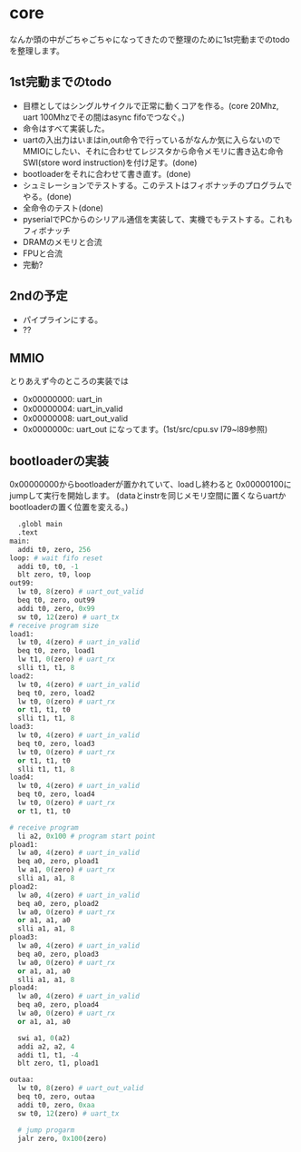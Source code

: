 # core
なんか頭の中がごちゃごちゃになってきたので整理のために1st完動までのtodoを整理します。

## 1st完動までのtodo

+ 目標としてはシングルサイクルで正常に動くコアを作る。(core 20Mhz, uart 100Mhzでその間はasync fifoでつなぐ。)
+ 命令はすべて実装した。
+ uartの入出力はいまはin,out命令で行っているがなんか気に入らないのでMMIOにしたい、それに合わせてレジスタから命令メモリに書き込む命令SWI(store word instruction)を付け足す。(done)
+ bootloaderをそれに合わせて書き直す。(done)
+ シュミレーションでテストする。このテストはフィボナッチのプログラムでやる。(done)
+ 全命令のテスト(done)
+ pyserialでPCからのシリアル通信を実装して、実機でもテストする。これもフィボナッチ
+ DRAMのメモリと合流
+ FPUと合流
+ 完動?

## 2ndの予定
+ パイプラインにする。
+ ??

## MMIO
とりあえず今のところの実装では
+ 0x00000000: uart_in
+ 0x00000004: uart_in_valid
+ 0x00000008: uart_out_valid
+ 0x0000000c: uart_out
になってます。(1st/src/cpu.sv l79~l89参照)
 
## bootloaderの実装
0x00000000からbootloaderが置かれていて、loadし終わると
0x00000100にjumpして実行を開始します。
(dataとinstrを同じメモリ空間に置くならuartかbootloaderの置く位置を変える。)

```python
  .globl main
  .text
main:
  addi t0, zero, 256
loop: # wait fifo reset
  addi t0, t0, -1
  blt zero, t0, loop
out99:
  lw t0, 8(zero) # uart_out_valid
  beq t0, zero, out99
  addi t0, zero, 0x99
  sw t0, 12(zero) # uart_tx
# receive program size  
load1:
  lw t0, 4(zero) # uart_in_valid
  beq t0, zero, load1
  lw t1, 0(zero) # uart_rx
  slli t1, t1, 8
load2:
  lw t0, 4(zero) # uart_in_valid
  beq t0, zero, load2
  lw t0, 0(zero) # uart_rx
  or t1, t1, t0
  slli t1, t1, 8
load3:
  lw t0, 4(zero) # uart_in_valid
  beq t0, zero, load3
  lw t0, 0(zero) # uart_rx
  or t1, t1, t0
  slli t1, t1, 8
load4:
  lw t0, 4(zero) # uart_in_valid
  beq t0, zero, load4
  lw t0, 0(zero) # uart_rx
  or t1, t1, t0

# receive program   
  li a2, 0x100 # program start point
pload1:
  lw a0, 4(zero) # uart_in_valid
  beq a0, zero, pload1
  lw a1, 0(zero) # uart_rx
  slli a1, a1, 8
pload2:
  lw a0, 4(zero) # uart_in_valid
  beq a0, zero, pload2
  lw a0, 0(zero) # uart_rx
  or a1, a1, a0
  slli a1, a1, 8
pload3:
  lw a0, 4(zero) # uart_in_valid
  beq a0, zero, pload3
  lw a0, 0(zero) # uart_rx
  or a1, a1, a0
  slli a1, a1, 8
pload4:
  lw a0, 4(zero) # uart_in_valid
  beq a0, zero, pload4
  lw a0, 0(zero) # uart_rx
  or a1, a1, a0

  swi a1, 0(a2)
  addi a2, a2, 4
  addi t1, t1, -4
  blt zero, t1, pload1

outaa:
  lw t0, 8(zero) # uart_out_valid
  beq t0, zero, outaa
  addi t0, zero, 0xaa
  sw t0, 12(zero) # uart_tx

  # jump progarm
  jalr zero, 0x100(zero)
```
